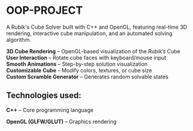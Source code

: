 # OOP-PROJECT

A Rubik's Cube Solver built with C++ and OpenGL, featuring real-time 3D rendering, interactive cube manipulation, and an automated solving algorithm.

**3D Cube Rendering** – OpenGL-based visualization of the Rubik’s Cube<br>
**User Interaction** – Rotate cube faces with keyboard/mouse input<br>
**Smooth Animations** – Step-by-step solution visualization<br>
**Customizable Cube** – Modify colors, textures, or cube size<br>
**Custom Scramble Generator** – Generates random solvable states<br>



## Technologies used:<br>
**C++** – Core programming language<br>

**OpenGL (GLFW/GLUT)** – Graphics rendering
